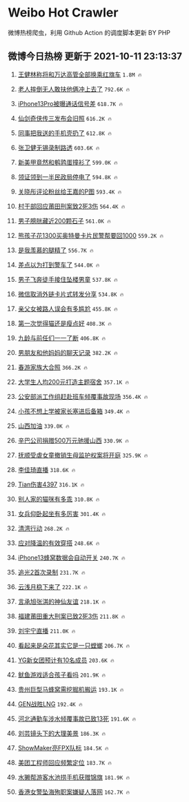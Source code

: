 # Weibo Hot Crawler 



微博热榜爬虫，利用 Github Action 的调度脚本更新 BY PHP 


## 微博今日热榜 更新于 2021-10-11 23:13:37 
1. [王健林称将和万达高管全部换乘红旗车](https://s.weibo.com/weibo?q=%23%E7%8E%8B%E5%81%A5%E6%9E%97%E7%A7%B0%E5%B0%86%E5%92%8C%E4%B8%87%E8%BE%BE%E9%AB%98%E7%AE%A1%E5%85%A8%E9%83%A8%E6%8D%A2%E4%B9%98%E7%BA%A2%E6%97%97%E8%BD%A6%23&Refer=top) `1.8M 🔥` 

1. [老人摔倒无人敢扶他俩冲上去了](https://s.weibo.com/weibo?q=%23%E8%80%81%E4%BA%BA%E6%91%94%E5%80%92%E6%97%A0%E4%BA%BA%E6%95%A2%E6%89%B6%E4%BB%96%E4%BF%A9%E5%86%B2%E4%B8%8A%E5%8E%BB%E4%BA%86%23&Refer=top) `792.6K 🔥` 

1. [iPhone13Pro被曝通话信号差](https://s.weibo.com/weibo?q=%23iPhone13Pro%E8%A2%AB%E6%9B%9D%E9%80%9A%E8%AF%9D%E4%BF%A1%E5%8F%B7%E5%B7%AE%23&Refer=top) `618.7K 🔥` 

1. [仙剑奇侠传三发布会旧照](https://s.weibo.com/weibo?q=%23%E4%BB%99%E5%89%91%E5%A5%87%E4%BE%A0%E4%BC%A0%E4%B8%89%E5%8F%91%E5%B8%83%E4%BC%9A%E6%97%A7%E7%85%A7%23&Refer=top) `616.2K 🔥` 

1. [同事把我送的手机壳扔了](https://s.weibo.com/weibo?q=%23%E5%90%8C%E4%BA%8B%E6%8A%8A%E6%88%91%E9%80%81%E7%9A%84%E6%89%8B%E6%9C%BA%E5%A3%B3%E6%89%94%E4%BA%86%23&Refer=top) `612.8K 🔥` 

1. [张卫健无锡录制路透](https://s.weibo.com/weibo?q=%23%E5%BC%A0%E5%8D%AB%E5%81%A5%E6%97%A0%E9%94%A1%E5%BD%95%E5%88%B6%E8%B7%AF%E9%80%8F%23&Refer=top) `603.6K 🔥` 

1. [新美甲竟然和鹌鹑蛋撞衫了](https://s.weibo.com/weibo?q=%23%E6%96%B0%E7%BE%8E%E7%94%B2%E7%AB%9F%E7%84%B6%E5%92%8C%E9%B9%8C%E9%B9%91%E8%9B%8B%E6%92%9E%E8%A1%AB%E4%BA%86%23&Refer=top) `599.0K 🔥` 

1. [领证领到一半民政局停电了](https://s.weibo.com/weibo?q=%23%E9%A2%86%E8%AF%81%E9%A2%86%E5%88%B0%E4%B8%80%E5%8D%8A%E6%B0%91%E6%94%BF%E5%B1%80%E5%81%9C%E7%94%B5%E4%BA%86%23&Refer=top) `594.8K 🔥` 

1. [关晓彤评论粉丝给王嘉的P图](https://s.weibo.com/weibo?q=%23%E5%85%B3%E6%99%93%E5%BD%A4%E8%AF%84%E8%AE%BA%E7%B2%89%E4%B8%9D%E7%BB%99%E7%8E%8B%E5%98%89%E7%9A%84P%E5%9B%BE%23&Refer=top) `593.4K 🔥` 

1. [村干部回应莆田刑案致2死3伤](https://s.weibo.com/weibo?q=%23%E6%9D%91%E5%B9%B2%E9%83%A8%E5%9B%9E%E5%BA%94%E8%8E%86%E7%94%B0%E5%88%91%E6%A1%88%E8%87%B42%E6%AD%BB3%E4%BC%A4%23&Refer=top) `564.4K 🔥` 

1. [男子膀胱藏近200颗石子](https://s.weibo.com/weibo?q=%23%E7%94%B7%E5%AD%90%E8%86%80%E8%83%B1%E8%97%8F%E8%BF%91200%E9%A2%97%E7%9F%B3%E5%AD%90%23&Refer=top) `561.0K 🔥` 

1. [熊孩子花1300买奥特曼卡片民警帮要回1000](https://s.weibo.com/weibo?q=%23%E7%86%8A%E5%AD%A9%E5%AD%90%E8%8A%B11300%E4%B9%B0%E5%A5%A5%E7%89%B9%E6%9B%BC%E5%8D%A1%E7%89%87%E6%B0%91%E8%AD%A6%E5%B8%AE%E8%A6%81%E5%9B%9E1000%23&Refer=top) `559.2K 🔥` 

1. [是我羡慕的腿精了](https://s.weibo.com/weibo?q=%23%E6%98%AF%E6%88%91%E7%BE%A1%E6%85%95%E7%9A%84%E8%85%BF%E7%B2%BE%E4%BA%86%23&Refer=top) `556.7K 🔥` 

1. [差点以为打到警车了](https://s.weibo.com/weibo?q=%23%E5%B7%AE%E7%82%B9%E4%BB%A5%E4%B8%BA%E6%89%93%E5%88%B0%E8%AD%A6%E8%BD%A6%E4%BA%86%23&Refer=top) `544.0K 🔥` 

1. [男子飞奔徒手接住坠楼男童](https://s.weibo.com/weibo?q=%23%E7%94%B7%E5%AD%90%E9%A3%9E%E5%A5%94%E5%BE%92%E6%89%8B%E6%8E%A5%E4%BD%8F%E5%9D%A0%E6%A5%BC%E7%94%B7%E7%AB%A5%23&Refer=top) `537.8K 🔥` 

1. [微信取消外链卡片式转发分享](https://s.weibo.com/weibo?q=%23%E5%BE%AE%E4%BF%A1%E5%8F%96%E6%B6%88%E5%A4%96%E9%93%BE%E5%8D%A1%E7%89%87%E5%BC%8F%E8%BD%AC%E5%8F%91%E5%88%86%E4%BA%AB%23&Refer=top) `534.8K 🔥` 

1. [亲父女被路人误会有多尴尬](https://s.weibo.com/weibo?q=%23%E4%BA%B2%E7%88%B6%E5%A5%B3%E8%A2%AB%E8%B7%AF%E4%BA%BA%E8%AF%AF%E4%BC%9A%E6%9C%89%E5%A4%9A%E5%B0%B4%E5%B0%AC%23&Refer=top) `455.8K 🔥` 

1. [第一次觉得猫还是瘦点好](https://s.weibo.com/weibo?q=%23%E7%AC%AC%E4%B8%80%E6%AC%A1%E8%A7%89%E5%BE%97%E7%8C%AB%E8%BF%98%E6%98%AF%E7%98%A6%E7%82%B9%E5%A5%BD%23&Refer=top) `408.3K 🔥` 

1. [九龄与前任们一一了断](https://s.weibo.com/weibo?q=%23%E4%B9%9D%E9%BE%84%E4%B8%8E%E5%89%8D%E4%BB%BB%E4%BB%AC%E4%B8%80%E4%B8%80%E4%BA%86%E6%96%AD%23&Refer=top) `406.8K 🔥` 

1. [男朋友和他妈妈的聊天记录](https://s.weibo.com/weibo?q=%23%E7%94%B7%E6%9C%8B%E5%8F%8B%E5%92%8C%E4%BB%96%E5%A6%88%E5%A6%88%E7%9A%84%E8%81%8A%E5%A4%A9%E8%AE%B0%E5%BD%95%23&Refer=top) `382.2K 🔥` 

1. [春游家族大合照](https://s.weibo.com/weibo?q=%23%E6%98%A5%E6%B8%B8%E5%AE%B6%E6%97%8F%E5%A4%A7%E5%90%88%E7%85%A7%23&Refer=top) `366.2K 🔥` 

1. [大学生人均200元打造主题宿舍](https://s.weibo.com/weibo?q=%23%E5%A4%A7%E5%AD%A6%E7%94%9F%E4%BA%BA%E5%9D%87200%E5%85%83%E6%89%93%E9%80%A0%E4%B8%BB%E9%A2%98%E5%AE%BF%E8%88%8D%23&Refer=top) `357.1K 🔥` 

1. [公安部派工作组赶赴班车倾覆事故现场](https://s.weibo.com/weibo?q=%23%E5%85%AC%E5%AE%89%E9%83%A8%E6%B4%BE%E5%B7%A5%E4%BD%9C%E7%BB%84%E8%B5%B6%E8%B5%B4%E7%8F%AD%E8%BD%A6%E5%80%BE%E8%A6%86%E4%BA%8B%E6%95%85%E7%8E%B0%E5%9C%BA%23&Refer=top) `356.4K 🔥` 

1. [小孩不想上学被家长塞进后备箱](https://s.weibo.com/weibo?q=%23%E5%B0%8F%E5%AD%A9%E4%B8%8D%E6%83%B3%E4%B8%8A%E5%AD%A6%E8%A2%AB%E5%AE%B6%E9%95%BF%E5%A1%9E%E8%BF%9B%E5%90%8E%E5%A4%87%E7%AE%B1%23&Refer=top) `349.4K 🔥` 

1. [山西加油](https://s.weibo.com/weibo?q=%23%E5%B1%B1%E8%A5%BF%E5%8A%A0%E6%B2%B9%23&Refer=top) `339.0K 🔥` 

1. [辛巴公司捐赠500万元驰援山西](https://s.weibo.com/weibo?q=%23%E8%BE%9B%E5%B7%B4%E5%85%AC%E5%8F%B8%E6%8D%90%E8%B5%A0500%E4%B8%87%E5%85%83%E9%A9%B0%E6%8F%B4%E5%B1%B1%E8%A5%BF%23&Refer=top) `330.9K 🔥` 

1. [抚顺受虐女童撤销生母监护权案将开庭](https://s.weibo.com/weibo?q=%23%E6%8A%9A%E9%A1%BA%E5%8F%97%E8%99%90%E5%A5%B3%E7%AB%A5%E6%92%A4%E9%94%80%E7%94%9F%E6%AF%8D%E7%9B%91%E6%8A%A4%E6%9D%83%E6%A1%88%E5%B0%86%E5%BC%80%E5%BA%AD%23&Refer=top) `325.9K 🔥` 

1. [李佳琦直播](https://s.weibo.com/weibo?q=%23%E6%9D%8E%E4%BD%B3%E7%90%A6%E7%9B%B4%E6%92%AD%23&Refer=top) `318.6K 🔥` 

1. [Tian伤害4397](https://s.weibo.com/weibo?q=%23Tian%E4%BC%A4%E5%AE%B34397%23&Refer=top) `316.1K 🔥` 

1. [别人家的猫咪有多乖](https://s.weibo.com/weibo?q=%23%E5%88%AB%E4%BA%BA%E5%AE%B6%E7%9A%84%E7%8C%AB%E5%92%AA%E6%9C%89%E5%A4%9A%E4%B9%96%23&Refer=top) `310.8K 🔥` 

1. [女兵仰卧起坐有多厉害](https://s.weibo.com/weibo?q=%23%E5%A5%B3%E5%85%B5%E4%BB%B0%E5%8D%A7%E8%B5%B7%E5%9D%90%E6%9C%89%E5%A4%9A%E5%8E%89%E5%AE%B3%23&Refer=top) `301.4K 🔥` 

1. [清湾行动](https://s.weibo.com/weibo?q=%E6%B8%85%E6%B9%BE%E8%A1%8C%E5%8A%A8&Refer=top) `268.2K 🔥` 

1. [应对降温的有效穿搭](https://s.weibo.com/weibo?q=%23%E5%BA%94%E5%AF%B9%E9%99%8D%E6%B8%A9%E7%9A%84%E6%9C%89%E6%95%88%E7%A9%BF%E6%90%AD%23&Refer=top) `248.6K 🔥` 

1. [iPhone13蜂窝数据会自动开关](https://s.weibo.com/weibo?q=%23iPhone13%E8%9C%82%E7%AA%9D%E6%95%B0%E6%8D%AE%E4%BC%9A%E8%87%AA%E5%8A%A8%E5%BC%80%E5%85%B3%23&Refer=top) `240.7K 🔥` 

1. [追光2首次录制](https://s.weibo.com/weibo?q=%23%E8%BF%BD%E5%85%892%E9%A6%96%E6%AC%A1%E5%BD%95%E5%88%B6%23&Refer=top) `231.7K 🔥` 

1. [云浅月稳下来了](https://s.weibo.com/weibo?q=%23%E4%BA%91%E6%B5%85%E6%9C%88%E7%A8%B3%E4%B8%8B%E6%9D%A5%E4%BA%86%23&Refer=top) `222.1K 🔥` 

1. [言承旭张淇的神仙友谊](https://s.weibo.com/weibo?q=%23%E8%A8%80%E6%89%BF%E6%97%AD%E5%BC%A0%E6%B7%87%E7%9A%84%E7%A5%9E%E4%BB%99%E5%8F%8B%E8%B0%8A%23&Refer=top) `218.1K 🔥` 

1. [福建莆田重大刑案已致2死3伤](https://s.weibo.com/weibo?q=%23%E7%A6%8F%E5%BB%BA%E8%8E%86%E7%94%B0%E9%87%8D%E5%A4%A7%E5%88%91%E6%A1%88%E5%B7%B2%E8%87%B42%E6%AD%BB3%E4%BC%A4%23&Refer=top) `211.8K 🔥` 

1. [刘宇宁直播](https://s.weibo.com/weibo?q=%23%E5%88%98%E5%AE%87%E5%AE%81%E7%9B%B4%E6%92%AD%23&Refer=top) `211.0K 🔥` 

1. [看起来是朵花其实它是一只螳螂](https://s.weibo.com/weibo?q=%23%E7%9C%8B%E8%B5%B7%E6%9D%A5%E6%98%AF%E6%9C%B5%E8%8A%B1%E5%85%B6%E5%AE%9E%E5%AE%83%E6%98%AF%E4%B8%80%E5%8F%AA%E8%9E%B3%E8%9E%82%23&Refer=top) `206.7K 🔥` 

1. [YG新女团预计有10名成员](https://s.weibo.com/weibo?q=%23YG%E6%96%B0%E5%A5%B3%E5%9B%A2%E9%A2%84%E8%AE%A1%E6%9C%8910%E5%90%8D%E6%88%90%E5%91%98%23&Refer=top) `203.6K 🔥` 

1. [鱿鱼游戏适合孩子看吗](https://s.weibo.com/weibo?q=%23%E9%B1%BF%E9%B1%BC%E6%B8%B8%E6%88%8F%E9%80%82%E5%90%88%E5%AD%A9%E5%AD%90%E7%9C%8B%E5%90%97%23&Refer=top) `201.9K 🔥` 

1. [贵州巨型马蜂窝需挖掘机搬运](https://s.weibo.com/weibo?q=%23%E8%B4%B5%E5%B7%9E%E5%B7%A8%E5%9E%8B%E9%A9%AC%E8%9C%82%E7%AA%9D%E9%9C%80%E6%8C%96%E6%8E%98%E6%9C%BA%E6%90%AC%E8%BF%90%23&Refer=top) `193.1K 🔥` 

1. [GEN战胜LNG](https://s.weibo.com/weibo?q=%23GEN%E6%88%98%E8%83%9CLNG%23&Refer=top) `192.4K 🔥` 

1. [河北通勤车涉水倾覆事故已致13死](https://s.weibo.com/weibo?q=%23%E6%B2%B3%E5%8C%97%E9%80%9A%E5%8B%A4%E8%BD%A6%E6%B6%89%E6%B0%B4%E5%80%BE%E8%A6%86%E4%BA%8B%E6%95%85%E5%B7%B2%E8%87%B413%E6%AD%BB%23&Refer=top) `191.6K 🔥` 

1. [刘芸镜头下的大理美景](https://s.weibo.com/weibo?q=%23%E5%88%98%E8%8A%B8%E9%95%9C%E5%A4%B4%E4%B8%8B%E7%9A%84%E5%A4%A7%E7%90%86%E7%BE%8E%E6%99%AF%23&Refer=top) `186.3K 🔥` 

1. [ShowMaker亮FPX队标](https://s.weibo.com/weibo?q=%23ShowMaker%E4%BA%AEFPX%E9%98%9F%E6%A0%87%23&Refer=top) `184.5K 🔥` 

1. [美团工程师回应频繁定位](https://s.weibo.com/weibo?q=%23%E7%BE%8E%E5%9B%A2%E5%B7%A5%E7%A8%8B%E5%B8%88%E5%9B%9E%E5%BA%94%E9%A2%91%E7%B9%81%E5%AE%9A%E4%BD%8D%23&Refer=top) `183.7K 🔥` 

1. [水獭帮游客水池捞手机获赠锦旗](https://s.weibo.com/weibo?q=%23%E6%B0%B4%E7%8D%AD%E5%B8%AE%E6%B8%B8%E5%AE%A2%E6%B0%B4%E6%B1%A0%E6%8D%9E%E6%89%8B%E6%9C%BA%E8%8E%B7%E8%B5%A0%E9%94%A6%E6%97%97%23&Refer=top) `181.9K 🔥` 

1. [香港女警坠海殉职案嫌疑人落网](https://s.weibo.com/weibo?q=%23%E9%A6%99%E6%B8%AF%E5%A5%B3%E8%AD%A6%E5%9D%A0%E6%B5%B7%E6%AE%89%E8%81%8C%E6%A1%88%E5%AB%8C%E7%96%91%E4%BA%BA%E8%90%BD%E7%BD%91%23&Refer=top) `162.7K 🔥` 

